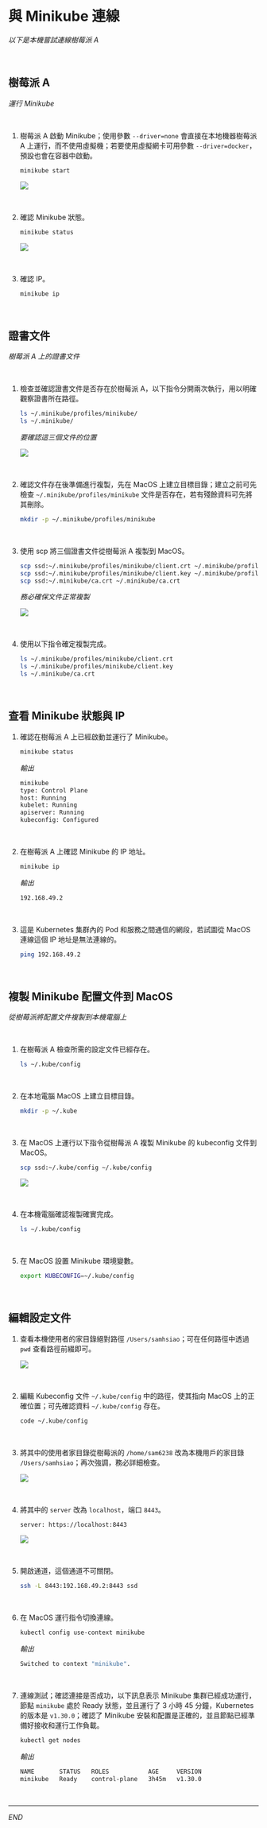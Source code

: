 # 與 Minikube 連線

_以下是本機嘗試連線樹莓派 A_

<br>

## 樹莓派 A

_運行 Minikube_

<br>

1. 樹莓派 A 啟動 Minikube；使用參數 `--driver=none` 會直接在本地機器樹莓派 A 上運行，而不使用虛擬機；若要使用虛擬網卡可用參數 `--driver=docker`，預設也會在容器中啟動。

    ```bash
    minikube start
    ```

    ![](images/img_08.png)

<br>

2. 確認 Minikube 狀態。

    ```bash
    minikube status
    ```

    ![](images/img_09.png)

<br>

3. 確認 IP。

    ```bash
    minikube ip
    ```

<br>

## 證書文件

_樹莓派 A 上的證書文件_

<br>

1. 檢查並確認證書文件是否存在於樹莓派 A，以下指令分開兩次執行，用以明確觀察證書所在路徑。

    ```bash
    ls ~/.minikube/profiles/minikube/
    ls ~/.minikube/
    ```

    _要確認這三個文件的位置_

    ![](images/img_15.png)

<br>

2. 確認文件存在後準備進行複製，先在 MacOS 上建立目標目錄；建立之前可先檢查 `~/.minikube/profiles/minikube` 文件是否存在，若有殘餘資料可先將其刪除。

    ```bash
    mkdir -p ~/.minikube/profiles/minikube
    ```

<br>

3. 使用 scp 將三個證書文件從樹莓派 A 複製到 MacOS。

    ```bash
    scp ssd:~/.minikube/profiles/minikube/client.crt ~/.minikube/profiles/minikube/client.crt
    scp ssd:~/.minikube/profiles/minikube/client.key ~/.minikube/profiles/minikube/client.key
    scp ssd:~/.minikube/ca.crt ~/.minikube/ca.crt
    ```

    _務必確保文件正常複製_

    ![](images/img_22.png)

<br>

4. 使用以下指令確定複製完成。

    ```bash
    ls ~/.minikube/profiles/minikube/client.crt
    ls ~/.minikube/profiles/minikube/client.key
    ls ~/.minikube/ca.crt
    ```

<br>

## 查看 Minikube 狀態與 IP

1. 確認在樹莓派 A 上已經啟動並運行了 Minikube。

    ```bash
    minikube status
    ```

    _輸出_

    ```bash
    minikube
    type: Control Plane
    host: Running
    kubelet: Running
    apiserver: Running
    kubeconfig: Configured
    ```

<br>

2. 在樹莓派 A 上確認 Minikube 的 IP 地址。

    ```bash
    minikube ip
    ```

    _輸出_

    ```bash
    192.168.49.2
    ```

<br>

3. 這是 Kubernetes 集群內的 Pod 和服務之間通信的網段，若試圖從 MacOS 連線這個 IP 地址是無法連線的。

    ```bash
    ping 192.168.49.2
    ```

<br>

## 複製 Minikube 配置文件到 MacOS

_從樹莓派將配置文件複製到本機電腦上_

<br>

1. 在樹莓派 A 檢查所需的設定文件已經存在。

    ```bash
    ls ~/.kube/config
    ```

<br>

2. 在本地電腦 MacOS 上建立目標目錄。

    ```bash
    mkdir -p ~/.kube
    ```

<br>

3. 在 MacOS 上運行以下指令從樹莓派 A 複製 Minikube 的 kubeconfig 文件到 MacOS。

    ```bash
    scp ssd:~/.kube/config ~/.kube/config
    ```

    ![](images/img_12.png)

<br>

4. 在本機電腦確認複製確實完成。

    ```bash
    ls ~/.kube/config
    ```

<br>

5. 在 MacOS 設置 Minikube 環境變數。

    ```bash
    export KUBECONFIG=~/.kube/config
    ```

<br>

## 編輯設定文件

1. 查看本機使用者的家目錄絕對路徑 `/Users/samhsiao`；可在任何路徑中透過 `pwd` 查看路徑前綴即可。

    ![](images/img_14.png)

<br>

2. 編輯 Kubeconfig 文件 `~/.kube/config` 中的路徑，使其指向 MacOS 上的正確位置；可先確認資料 `~/.kube/config` 存在。

    ```bash
    code ~/.kube/config
    ```

<br>

3. 將其中的使用者家目錄從樹莓派的 `/home/sam6238` 改為本機用戶的家目錄 `/Users/samhsiao`；再次強調，務必詳細檢查。

    ![](images/img_13.png)

<br>

4. 將其中的 `server` 改為 `localhost`，端口 `8443`。

    ```bash
    server: https://localhost:8443
    ```

    ![](images/img_17.png)

<br>

5. 開啟通道，這個通道不可關閉。

    ```bash
    ssh -L 8443:192.168.49.2:8443 ssd
    ```

<br>

6. 在 MacOS 運行指令切換連線。

    ```bash
    kubectl config use-context minikube
    ```

    _輸出_

    ```bash
    Switched to context "minikube".
    ```

<br>

7. 連線測試；確認連接是否成功，以下訊息表示 Minikube 集群已經成功運行，節點 `minikube` 處於 Ready 狀態，並且運行了 3 小時 45 分鐘，Kubernetes 的版本是 `v1.30.0`；確認了 Minikube 安裝和配置是正確的，並且節點已經準備好接收和運行工作負載。

    ```bash
    kubectl get nodes
    ```

    _輸出_

    ```bash
    NAME       STATUS   ROLES           AGE     VERSION
    minikube   Ready    control-plane   3h45m   v1.30.0
    ```

<br>

___

_END_

